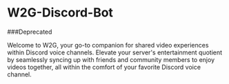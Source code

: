 # W2G-Discord-Bot 
###Deprecated

Welcome to W2G, your go-to companion for shared video experiences within Discord voice channels. Elevate your server's entertainment quotient by seamlessly syncing up with friends and community members to enjoy videos together, all within the comfort of your favorite Discord voice channel.
